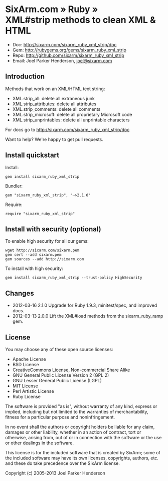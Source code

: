 # SixArm.com » Ruby » <br> XML#strip methods to clean XML & HTML

* Doc: <http://sixarm.com/sixarm_ruby_xml_strip/doc>
* Gem: <http://rubygems.org/gems/sixarm_ruby_xml_strip>
* Repo: <http://github.com/sixarm/sixarm_ruby_xml_strip>
* Email: Joel Parker Henderson, <joel@sixarm.com>


## Introduction

Methods that work on an XML/HTML text string:

  * XML.strip_all: delete all extraneous junk
  * XML.strip_attributes: delete all attributes
  * XML.strip_comments: delete all comments
  * XML.strip_microsoft: delete all proprietary Microsoft code
  * XML.strip_unprintables: delete all unprintable characters

For docs go to <http://sixarm.com/sixarm_ruby_xml_strip/doc>

Want to help? We're happy to get pull requests.


## Install quickstart

Install:

    gem install sixarm_ruby_xml_strip

Bundler:

    gem "sixarm_ruby_xml_strip", "~>2.1.0"

Require:
   
    require "sixarm_ruby_xml_strip"


## Install with security (optional)

To enable high security	for all	our gems:

    wget http://sixarm.com/sixarm.pem
    gem cert --add sixarm.pem
    gem sources --add http://sixarm.com

To install with high security:

    gem install sixarm_ruby_xml_strip --trust-policy HighSecurity


## Changes

* 2012-03-16 2.1.0 Upgrade for Ruby 1.9.3, minitest/spec, and improved docs.
* 2012-03-13 2.0.0 Lift the XML#load methods from the sixarm_ruby_ramp gem.


## License

You may choose any of these open source licenses:

  * Apache License
  * BSD License
  * CreativeCommons License, Non-commercial Share Alike
  * GNU General Public License Version 2 (GPL 2)
  * GNU Lesser General Public License (LGPL)
  * MIT License
  * Perl Artistic License
  * Ruby License

The software is provided "as is", without warranty of any kind, 
express or implied, including but not limited to the warranties of 
merchantability, fitness for a particular purpose and noninfringement. 

In no event shall the authors or copyright holders be liable for any 
claim, damages or other liability, whether in an action of contract, 
tort or otherwise, arising from, out of or in connection with the 
software or the use or other dealings in the software.

This license is for the included software that is created by SixArm;
some of the included software may have its own licenses, copyrights, 
authors, etc. and these do take precedence over the SixArm license.

Copyright (c) 2005-2013 Joel Parker Henderson
